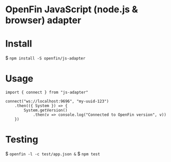 # OpenFin JavaScript (node.js & browser) adapter

# Install

$ `npm install -S openfin/js-adapter`

# Usage

    import { connect } from "js-adapter"

    connect("ws://localhost:9696", "my-uuid-123")
        .then(({ System }) => {
            System.getVersion()
                .then(v => console.log("Connected to OpenFin version", v))
        })

# Testing

$ `openfin -l -c test/app.json &`
$ `npm test`